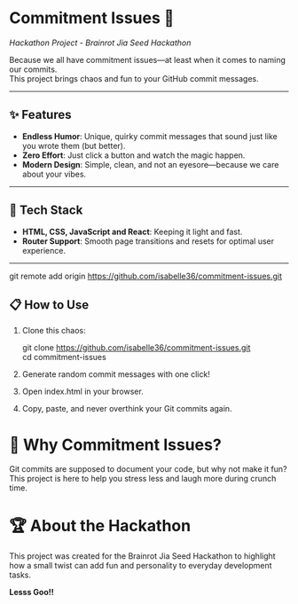 # Commitment Issues 🚀  
*Hackathon Project - Brainrot Jia Seed Hackathon*  

Because we all have commitment issues—at least when it comes to naming our commits.  
This project brings chaos and fun to your GitHub commit messages.  

---

## ✨ Features  
- **Endless Humor**: Unique, quirky commit messages that sound just like you wrote them (but better).  
- **Zero Effort**: Just click a button and watch the magic happen.  
- **Modern Design**: Simple, clean, and not an eyesore—because we care about your vibes.  

---

## 🎨 Tech Stack  
- **HTML, CSS, JavaScript and React**: Keeping it light and fast.  
- **Router Support**: Smooth page transitions and resets for optimal user experience.  

---

git remote add origin https://github.com/isabelle36/commitment-issues.git  


## 📋 How to Use  

1. Clone this chaos:  

   git clone https://github.com/isabelle36/commitment-issues.git  
   cd commitment-issues  


2. Generate random commit messages with one click!
3. Open index.html in your browser.
4. Copy, paste, and never overthink your Git commits again.

# 🤔 Why Commitment Issues?
Git commits are supposed to document your code, but why not make it fun?
This project is here to help you stress less and laugh more during crunch time.

# 🏆 About the Hackathon
This project was created for the Brainrot Jia Seed Hackathon to highlight how a small twist can add fun and personality to everyday development tasks.

**Lesss Goo!!**
